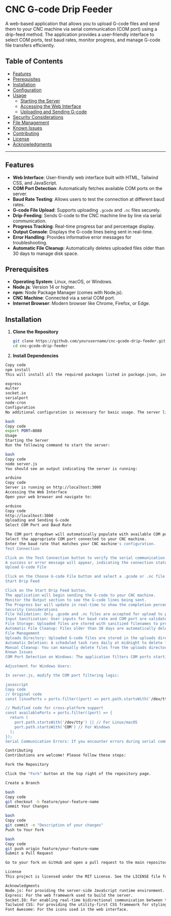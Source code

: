 # CNC G-code Drip Feeder

A web-based application that allows you to upload G-code files and send them to your CNC machine via serial communication (COM port) using a drip-feed method. The application provides a user-friendly interface to select COM ports, test baud rates, monitor progress, and manage G-code file transfers efficiently.

## Table of Contents

- [Features](#features)
- [Prerequisites](#prerequisites)
- [Installation](#installation)
- [Configuration](#configuration)
- [Usage](#usage)
  - [Starting the Server](#starting-the-server)
  - [Accessing the Web Interface](#accessing-the-web-interface)
  - [Uploading and Sending G-code](#uploading-and-sending-g-code)
- [Security Considerations](#security-considerations)
- [File Management](#file-management)
- [Known Issues](#known-issues)
- [Contributing](#contributing)
- [License](#license)
- [Acknowledgments](#acknowledgments)

---

## Features

- **Web Interface**: User-friendly web interface built with HTML, Tailwind CSS, and JavaScript.
- **COM Port Detection**: Automatically fetches available COM ports on the server.
- **Baud Rate Testing**: Allows users to test the connection at different baud rates.
- **G-code File Upload**: Supports uploading `.gcode` and `.nc` files securely.
- **Drip-Feeding**: Sends G-code to the CNC machine line by line via serial communication.
- **Progress Tracking**: Real-time progress bar and percentage display.
- **Output Console**: Displays the G-code lines being sent in real-time.
- **Error Handling**: Provides informative error messages for troubleshooting.
- **Automatic File Cleanup**: Automatically deletes uploaded files older than 30 days to manage disk space.

## Prerequisites

- **Operating System**: Linux, macOS, or Windows.
- **Node.js**: Version 14 or higher.
- **npm**: Node Package Manager (comes with Node.js).
- **CNC Machine**: Connected via a serial COM port.
- **Internet Browser**: Modern browser like Chrome, Firefox, or Edge.

## Installation

1. **Clone the Repository**

   ```bash
   git clone https://github.com/yourusername/cnc-gcode-drip-feeder.git
   cd cnc-gcode-drip-feeder

2. **Install Dependencies**

```bash
Copy code
npm install
This will install all the required packages listed in package.json, including:

express
multer
socket.io
serialport
node-cron
Configuration
No additional configuration is necessary for basic usage. The server listens on port 3000 by default. If you wish to change the port, you can set the PORT environment variable:

bash
Copy code
export PORT=8080
Usage
Starting the Server
Run the following command to start the server:

bash
Copy code
node server.js
You should see an output indicating the server is running:

arduino
Copy code
Server is running on http://localhost:3000
Accessing the Web Interface
Open your web browser and navigate to:

arduino
Copy code
http://localhost:3000
Uploading and Sending G-code
Select COM Port and Baud Rate

The COM port dropdown will automatically populate with available COM ports.
Select the appropriate COM port connected to your CNC machine.
Enter the baud rate that matches your CNC machine's configuration.
Test Connection

Click on the Test Connection button to verify the serial communication.
A success or error message will appear, indicating the connection status.
Upload G-code File

Click on the Choose G-code File button and select a .gcode or .nc file from your computer.
Start Drip Feed

Click on the Start Drip Feed button.
The application will begin sending the G-code to your CNC machine.
Monitor the Output section to see the G-code lines being sent.
The Progress bar will update in real-time to show the completion percentage.
Security Considerations
File Validation: Only .gcode and .nc files are accepted for upload to prevent unauthorized file types.
Input Sanitization: User inputs for baud rate and COM port are validated to prevent injection attacks.
File Storage: Uploaded files are stored with sanitized filenames to prevent directory traversal attacks.
Automatic File Cleanup: Files older than 30 days are automatically deleted to manage disk space and reduce risk.
File Management
Uploads Directory: Uploaded G-code files are stored in the uploads directory.
Automatic Deletion: A scheduled task runs daily at midnight to delete files older than 30 days from the uploads directory.
Manual Cleanup: You can manually delete files from the uploads directory if needed.
Known Issues
COM Port Detection on Windows: The application filters COM ports starting with /dev/tty, which is suitable for Linux/macOS. Windows users may need to adjust the code to detect COM ports like COM3, COM4, etc.

Adjustment for Windows Users:

In server.js, modify the COM port filtering logic:

javascript
Copy code
// Original code
const linuxPorts = ports.filter((port) => port.path.startsWith('/dev/tty'));

// Modified code for cross-platform support
const availablePorts = ports.filter((port) => {
  return (
    port.path.startsWith('/dev/tty') || // For Linux/macOS
    port.path.startsWith('COM') // For Windows
  );
});
Serial Communication Errors: If you encounter errors during serial communication, ensure that no other application is using the COM port and that the baud rate matches your CNC machine's settings.

Contributing
Contributions are welcome! Please follow these steps:

Fork the Repository

Click the "Fork" button at the top right of the repository page.

Create a Branch

bash
Copy code
git checkout -b feature/your-feature-name
Commit Your Changes

bash
Copy code
git commit -m "Description of your changes"
Push to Your Fork

bash
Copy code
git push origin feature/your-feature-name
Submit a Pull Request

Go to your fork on GitHub and open a pull request to the main repository.

License
This project is licensed under the MIT License. See the LICENSE file for details.

Acknowledgments
Node.js: For providing the server-side JavaScript runtime environment.
Express: For the web framework used to build the server.
Socket.IO: For enabling real-time bidirectional communication between the server and clients.
Tailwind CSS: For providing the utility-first CSS framework for styling.
Font Awesome: For the icons used in the web interface.
